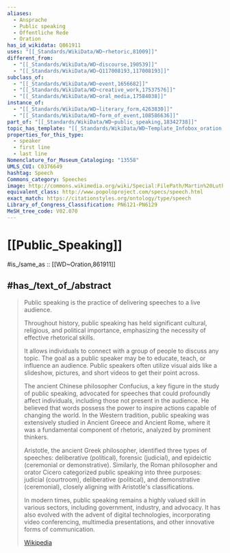 ```yaml
---
aliases:
  - Ansprache
  - Public speaking
  - Öffentliche Rede
  - Oration
has_id_wikidata: Q861911
uses: "[[_Standards/WikiData/WD~rhetoric,81009]]"
different_from:
  - "[[_Standards/WikiData/WD~discourse,190539]]"
  - "[[_Standards/WikiData/WD~Q117008193,117008193]]"
subclass_of:
  - "[[_Standards/WikiData/WD~event,1656682]]"
  - "[[_Standards/WikiData/WD~creative_work,17537576]]"
  - "[[_Standards/WikiData/WD~oral_media,17584038]]"
instance_of:
  - "[[_Standards/WikiData/WD~literary_form,4263830]]"
  - "[[_Standards/WikiData/WD~form_of_event,108586636]]"
part_of: "[[_Standards/WikiData/WD~public_speaking,18342738]]"
topic_has_template: "[[_Standards/WikiData/WD~Template_Infobox_oration,117822031]]"
properties_for_this_type:
  - speaker
  - first line
  - last line
Nomenclature_for_Museum_Cataloging: "13558"
UMLS_CUI: C0376649
hashtag: Speech
Commons_category: Speeches
image: http://commons.wikimedia.org/wiki/Special:FilePath/Martin%20Luther%20King%20-%20March%20on%20Washington.jpg
equivalent_class: http://www.popoloproject.com/specs/speech.html
exact_match: https://citationstyles.org/ontology/type/speech
Library_of_Congress_Classification: PN6121-PN6129
MeSH_tree_code: V02.070
---
```


# [[Public_Speaking]] 

#is_/same_as :: [[WD~Oration,861911]] 

## #has_/text_of_/abstract 

> Public speaking is the practice of delivering speeches to a live audience. 
> 
> Throughout history, public speaking has held 
> significant cultural, religious, and political importance, 
> emphasizing the necessity of effective rhetorical skills. 
> 
> It allows individuals to connect with a group of people to discuss any topic. 
> The goal as a public speaker may be to educate, teach, or influence an audience. 
> Public speakers often utilize visual aids like a slideshow, pictures, 
> and short videos to get their point across. 
>
> The ancient Chinese philosopher Confucius, a key figure in the study of public speaking, advocated for speeches that could profoundly affect individuals, including those not present in the audience. He believed that words possess the power to inspire actions capable of changing the world. In the Western tradition, public speaking was extensively studied in Ancient Greece and Ancient Rome, where it was a fundamental component of rhetoric, analyzed by prominent thinkers.
>
> Aristotle, the ancient Greek philosopher, identified three types of speeches: deliberative (political), forensic (judicial), and epideictic (ceremonial or demonstrative). Similarly, the Roman philosopher and orator Cicero categorized public speaking into three purposes: judicial (courtroom), deliberative (political), and demonstrative (ceremonial), closely aligning with Aristotle's classifications. 
>
> In modern times, public speaking remains a highly valued skill in various sectors, including government, industry, and advocacy. It has also evolved with the advent of digital technologies, incorporating video conferencing, multimedia presentations, and other innovative forms of communication.
>
> [Wikipedia](https://en.wikipedia.org/wiki/Public%20speaking) 


